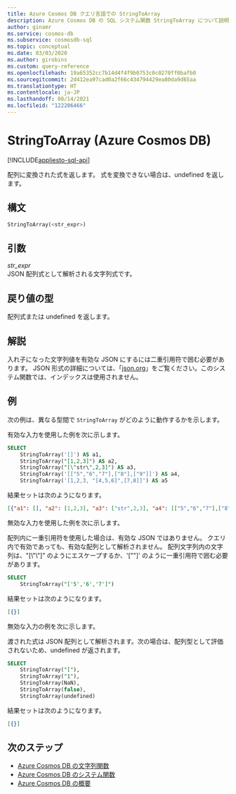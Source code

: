 ```yaml
---
title: Azure Cosmos DB クエリ言語での StringToArray
description: Azure Cosmos DB の SQL システム関数 StringToArray について説明します。
author: ginamr
ms.service: cosmos-db
ms.subservice: cosmosdb-sql
ms.topic: conceptual
ms.date: 03/03/2020
ms.author: girobins
ms.custom: query-reference
ms.openlocfilehash: 19a65352cc7b14d4f4f9b0753c0c0270ff0bafb0
ms.sourcegitcommit: 2d412ea97cad0a2f66c434794429ea80da9d65aa
ms.translationtype: HT
ms.contentlocale: ja-JP
ms.lasthandoff: 08/14/2021
ms.locfileid: "122206466"
---
```

# <a name="stringtoarray-azure-cosmos-db"></a>StringToArray (Azure Cosmos DB)
[!INCLUDE[appliesto-sql-api](../includes/appliesto-sql-api.md)]

 配列に変換された式を返します。 式を変換できない場合は、undefined を返します。  
  
## <a name="syntax"></a>構文
  
```sql  
StringToArray(<str_expr>)  
```  
  
## <a name="arguments"></a>引数
  
*str_expr*  
   JSON 配列式として解析される文字列式です。 
  
## <a name="return-types"></a>戻り値の型
  
  配列式または undefined を返します。 
  
## <a name="remarks"></a>解説
  入れ子になった文字列値を有効な JSON にするには二重引用符で囲む必要があります。 JSON 形式の詳細については、「[json.org](https://json.org/)」をご覧ください。このシステム関数では、インデックスは使用されません。
  
## <a name="examples"></a>例
  
  次の例は、異なる型間で `StringToArray` がどのように動作するかを示します。 
  
 有効な入力を使用した例を次に示します。

```sql
SELECT 
    StringToArray('[]') AS a1, 
    StringToArray("[1,2,3]") AS a2,
    StringToArray("[\"str\",2,3]") AS a3,
    StringToArray('[["5","6","7"],["8"],["9"]]') AS a4,
    StringToArray('[1,2,3, "[4,5,6]",[7,8]]') AS a5
```

結果セットは次のようになります。

```json
[{"a1": [], "a2": [1,2,3], "a3": ["str",2,3], "a4": [["5","6","7"],["8"],["9"]], "a5": [1,2,3,"[4,5,6]",[7,8]]}]
```

無効な入力を使用した例を次に示します。 
   
 配列内に一重引用符を使用した場合は、有効な JSON ではありません。
クエリ内で有効であっても、有効な配列として解析されません。 配列文字列内の文字列は、"[\\"\\"]" のようにエスケープするか、'[""]' のように一重引用符で囲む必要があります。

```sql
SELECT
    StringToArray("['5','6','7']")
```

結果セットは次のようになります。

```json
[{}]
```

無効な入力の例を次に示します。
   
 渡された式は JSON 配列として解析されます。次の場合は、配列型として評価されないため、undefined が返されます。
   
```sql
SELECT
    StringToArray("["),
    StringToArray("1"),
    StringToArray(NaN),
    StringToArray(false),
    StringToArray(undefined)
```

結果セットは次のようになります。

```json
[{}]
```

## <a name="next-steps"></a>次のステップ

- [Azure Cosmos DB の文字列関数](sql-query-string-functions.md)
- [Azure Cosmos DB のシステム関数](sql-query-system-functions.md)
- [Azure Cosmos DB の概要](../introduction.md)
